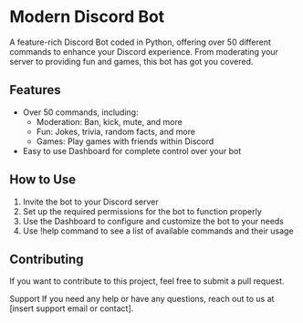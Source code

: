 # Modern Discord Bot
A feature-rich Discord Bot coded in Python, offering over 50 different commands to enhance your Discord experience. From moderating your server to providing fun and games, this bot has got you covered.

## Features
- Over 50 commands, including:
  - Moderation: Ban, kick, mute, and more
  - Fun: Jokes, trivia, random facts, and more
  - Games: Play games with friends within Discord
- Easy to use Dashboard for complete control over your bot

## How to Use
1. Invite the bot to your Discord server
2. Set up the required permissions for the bot to function properly
3. Use the Dashboard to configure and customize the bot to your needs
4. Use !help command to see a list of available commands and their usage

## Contributing
If you want to contribute to this project, feel free to submit a pull request.

Support
If you need any help or have any questions, reach out to us at [insert support email or contact].
